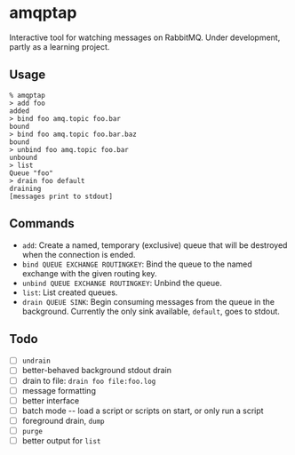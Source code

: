 # amqptap

Interactive tool for watching messages on RabbitMQ. Under development, partly as a learning project.

## Usage

```
% amqptap
> add foo
added
> bind foo amq.topic foo.bar
bound
> bind foo amq.topic foo.bar.baz
bound
> unbind foo amq.topic foo.bar
unbound
> list
Queue "foo"
> drain foo default
draining
[messages print to stdout]
```

## Commands

* `add`: Create a named, temporary (exclusive) queue that will be destroyed when the connection is ended.
* `bind QUEUE EXCHANGE ROUTINGKEY`: Bind the queue to the named exchange with the given routing key.
* `unbind QUEUE EXCHANGE ROUTINGKEY`: Unbind the queue.
* `list`: List created queues.
* `drain QUEUE SINK`: Begin consuming messages from the queue in the background. Currently the only sink available, `default`, goes to stdout.

## Todo

- [ ] `undrain`
- [ ] better-behaved background stdout drain
- [ ] drain to file: `drain foo file:foo.log`
- [ ] message formatting
- [ ] better interface
- [ ] batch mode -- load a script or scripts on start, or only run a script
- [ ] foreground drain, `dump`
- [ ] `purge`
- [ ] better output for `list`
